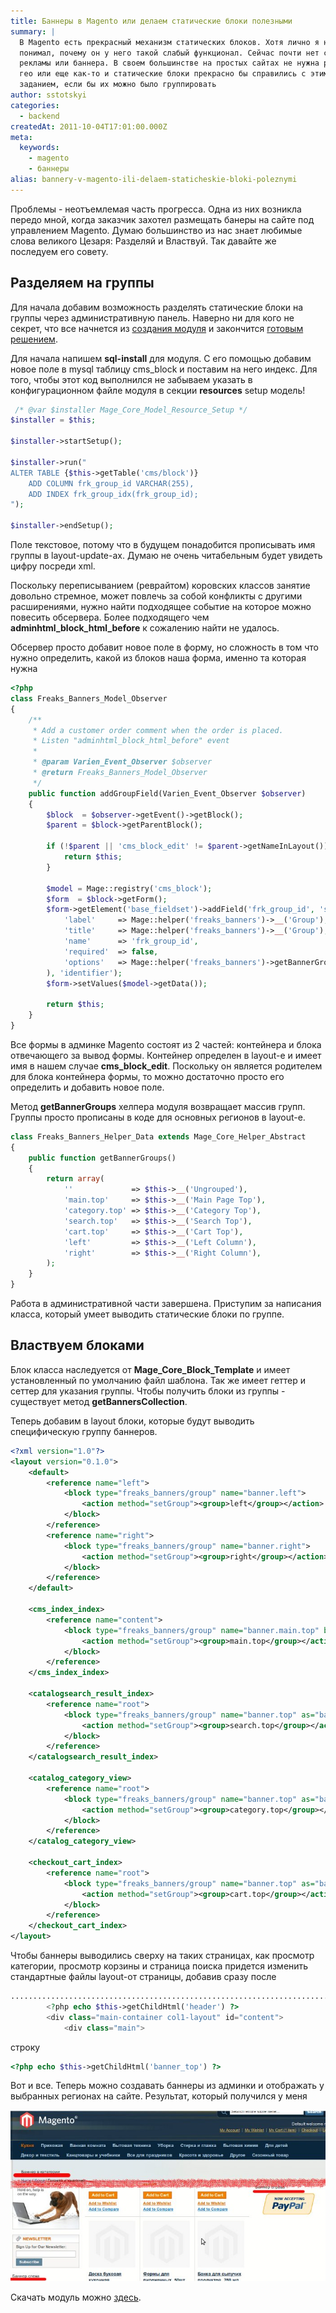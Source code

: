 ```yaml
---
title: Баннеры в Magento или делаем статические блоки полезными
summary: |
  В Magento есть прекрасный механизм статических блоков. Хотя лично я никогда не
  понимал, почему он у него такой слабый функционал. Сейчас почти нет сайта без
  рекламы или баннера. В своем большинстве на простых сайтах не нужна ротация по
  гео или еще как-то и статические блоки прекрасно бы справились с этим
  заданием, если бы их можно было группировать
author: sstotskyi
categories:
  - backend
createdAt: 2011-10-04T17:01:00.000Z
meta:
  keywords:
    - magento
    - баннеры
alias: bannery-v-magento-ili-delaem-staticheskie-bloki-poleznymi
---
```


Проблемы - неотъемлемая часть прогресса. Одна из них возникла передо мной, когда заказчик захотел размещать банеры на сайте под управлением Magento. Думаю большинство из нас знает любимые слова великого Цезаря: Разделяй и Властвуй. Так давайте же последуем его совету.

## Разделяем на группы

Для начала добавим возможность разделять статические блоки на группы через административную панель. Наверно ни для кого не секрет, что все начнется из [создания модуля](../2011-01-29_magento-sozdanie-crud-modulya) и закончится [готовым решением](./Freaks_Banners.zip).

Для начала напишем **sql-install** для модуля. С его помощью добавим новое поле в mysql таблицу cms\_block и поставим на него индекс. Для того, чтобы этот код выполнился не забываем указать в конфигурационном файле модуля в секции **resources** setup модель!

```php
 /* @var $installer Mage_Core_Model_Resource_Setup */
$installer = $this;

$installer->startSetup();

$installer->run("
ALTER TABLE {$this->getTable('cms/block')}
    ADD COLUMN frk_group_id VARCHAR(255),
    ADD INDEX frk_group_idx(frk_group_id);
");

$installer->endSetup();
```

Поле текстовое, потому что в будущем понадобится прописывать имя группы в layout-update-ах. Думаю не очень читабельным будет увидеть цифру посреди xml.

Поскольку переписыванием (реврайтом) коровских классов занятие довольно стремное, может повлечь за собой конфликты с другими расширениями, нужно найти подходящее событие на которое можно повесить обсервера. Более подходящего чем **adminhtml\_block\_html\_before** к сожалению найти не удалось.

Обсервер просто добавит новое поле в форму, но сложность в том что нужно определить, какой из блоков наша форма, именно та которая нужна

```php
<?php
class Freaks_Banners_Model_Observer
{
    /**
     * Add a customer order comment when the order is placed.
     * Listen "adminhtml_block_html_before" event
     *
     * @param Varien_Event_Observer $observer
     * @return Freaks_Banners_Model_Observer
     */
    public function addGroupField(Varien_Event_Observer $observer)
    {
        $block  = $observer->getEvent()->getBlock();
        $parent = $block->getParentBlock();

        if (!$parent || 'cms_block_edit' != $parent->getNameInLayout()) {
            return $this;
        }

        $model = Mage::registry('cms_block');
        $form  = $block->getForm();
        $form->getElement('base_fieldset')->addField('frk_group_id', 'select', array(
            'label'     => Mage::helper('freaks_banners')->__('Group'),
            'title'     => Mage::helper('freaks_banners')->__('Group'),
            'name'      => 'frk_group_id',
            'required'  => false,
            'options'   => Mage::helper('freaks_banners')->getBannerGroups(),
        ), 'identifier');
        $form->setValues($model->getData());

        return $this;
    }
}
```

Все формы в админке Magento состоят из 2 частей: контейнера и блока отвечающего за вывод формы. Контейнер определен в layout-е и имеет имя в нашем случае **cms\_block\_edit**. Поскольку он является родителем для блока контейнера формы, то можно достаточно просто его определить и добавить новое поле.

Метод **getBannerGroups** хелпера модуля возвращает массив групп. Группы просто прописаны в коде для основных регионов в layout-е.

```php
class Freaks_Banners_Helper_Data extends Mage_Core_Helper_Abstract
{
    public function getBannerGroups()
    {
        return array(
            ''             => $this->__('Ungrouped'),
            'main.top'     => $this->__('Main Page Top'),
            'category.top' => $this->__('Category Top'),
            'search.top'   => $this->__('Search Top'),
            'cart.top'     => $this->__('Cart Top'),
            'left'         => $this->__('Left Column'),
            'right'        => $this->__('Right Column'),
        );
    }
}
```

Работа в административной части завершена. Приступим за написания класса, который умеет выводить статические блоки по группе.

## Властвуем блоками

Блок класса наследуется от **Mage\_Core\_Block\_Template** и имеет установленный по умолчанию файл шаблона. Так же имеет геттер и сеттер для указания группы. Чтобы получить блоки из группы - существует метод **getBannersCollection**.

Теперь добавим в layout блоки, которые будут выводить специфическую группу баннеров.

```xml
<?xml version="1.0"?>
<layout version="0.1.0">
    <default>
        <reference name="left">
            <block type="freaks_banners/group" name="banner.left">
                <action method="setGroup"><group>left</group></action>
            </block>
        </reference>
        <reference name="right">
            <block type="freaks_banners/group" name="banner.right">
                <action method="setGroup"><group>right</group></action>
            </block>
        </reference>
    </default>

    <cms_index_index>
        <reference name="content">
            <block type="freaks_banners/group" name="banner.main.top" before="-">
                <action method="setGroup"><group>main.top</group></action>
            </block>
        </reference>
    </cms_index_index>

    <catalogsearch_result_index>
        <reference name="root">
            <block type="freaks_banners/group" name="banner.top" as="banner_top">
                <action method="setGroup"><group>search.top</group></action>
            </block>
        </reference>
    </catalogsearch_result_index>

    <catalog_category_view>
        <reference name="root">
            <block type="freaks_banners/group" name="banner.top" as="banner_top">
                <action method="setGroup"><group>category.top</group></action>
            </block>
        </reference>
    </catalog_category_view>

    <checkout_cart_index>
        <reference name="root">
            <block type="freaks_banners/group" name="banner.top" as="banner_top">
                <action method="setGroup"><group>cart.top</group></action>
            </block>
        </reference>
    </checkout_cart_index>
</layout>
```

Чтобы баннеры выводились сверху на таких страницах, как просмотр категории, просмотр корзины и страница поиска придется изменить стандартные файлы layout-от страницы, добавив сразу после

```php
..........................................................................................................
        <?php echo $this->getChildHtml('header') ?>
        <div class="main-container col1-layout" id="content">
            <div class="main">
```

строку

```php
<?php echo $this->getChildHtml('banner_top') ?>
```

Вот и все. Теперь можно создавать баннеры из админки и отображать у выбранных регионах на сайте. Результат, который получился у меня

![Magento banners](./banners.jpg)

Скачать модуль можно [здесь](./Freaks_Banners.zip).
